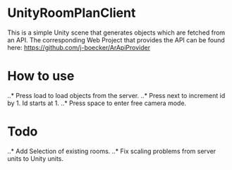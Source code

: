 # UnityRoomPlanClient


 This is a simple Unity scene that generates objects which are fetched from an API. The corresponding Web Project that provides the API can be found here: https://github.com/j-boecker/ArApiProvider
 
# How to use

..* Press load to load objects from the server.
..* Press next to increment id by 1. Id starts at 1.
..* Press space to enter free camera mode.

# Todo
..* Add Selection of existing rooms.
..* Fix scaling problems from server units to Unity units.
